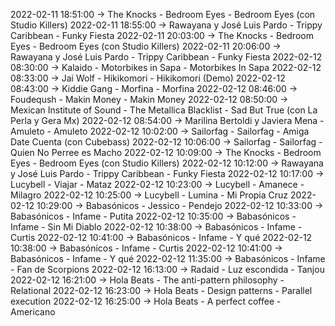 2022-02-11 18:51:00 -> The Knocks - Bedroom Eyes - Bedroom Eyes (con Studio Killers)
2022-02-11 18:55:00 -> Rawayana y José Luis Pardo - Trippy Caribbean - Funky Fiesta
2022-02-11 20:03:00 -> The Knocks - Bedroom Eyes - Bedroom Eyes (con Studio Killers)
2022-02-11 20:06:00 -> Rawayana y José Luis Pardo - Trippy Caribbean - Funky Fiesta
2022-02-12 08:30:00 -> Kalaido - Motorbikes in Sapa - Motorbikes In Sapa
2022-02-12 08:33:00 -> Jai Wolf - Hikikomori - Hikikomori (Demo)
2022-02-12 08:43:00 -> Kiddie Gang - Morfina - Morfina
2022-02-12 08:46:00 -> Foudeqush - Makin Money - Makin Money
2022-02-12 08:50:00 -> Mexican Institute of Sound - The Metallica Blacklist - Sad But True (con La Perla y Gera Mx)
2022-02-12 08:54:00 -> Marilina Bertoldi y Javiera Mena - Amuleto - Amuleto
2022-02-12 10:02:00 -> Sailorfag - Sailorfag - Amiga Date Cuenta (con Cubebass)
2022-02-12 10:06:00 -> Sailorfag - Sailorfag - Quien No Perree es Macho
2022-02-12 10:09:00 -> The Knocks - Bedroom Eyes - Bedroom Eyes (con Studio Killers)
2022-02-12 10:12:00 -> Rawayana y José Luis Pardo - Trippy Caribbean - Funky Fiesta
2022-02-12 10:17:00 -> Lucybell - Viajar - Mataz
2022-02-12 10:23:00 -> Lucybell - Amanece - Milagro
2022-02-12 10:25:00 -> Lucybell - Lumina - Mi Propia Cruz
2022-02-12 10:29:00 -> Babasónicos - Jessico - Pendejo
2022-02-12 10:33:00 -> Babasónicos - Infame - Putita
2022-02-12 10:35:00 -> Babasónicos - Infame - Sin Mi Diablo
2022-02-12 10:38:00 -> Babasónicos - Infame - Curtis
2022-02-12 10:41:00 -> Babasónicos - Infame - Y qué
2022-02-12 10:38:00 -> Babasónicos - Infame - Curtis
2022-02-12 10:41:00 -> Babasónicos - Infame - Y qué
2022-02-12 11:35:00 -> Babasónicos - Infame - Fan de Scorpions
2022-02-12 16:13:00 -> Radaid - Luz escondida - Tanjou
2022-02-12 16:21:00 -> Hola Beats - The anti-pattern philosophy - Relational
2022-02-12 16:23:00 -> Hola Beats - Design patterns - Parallel execution
2022-02-12 16:25:00 -> Hola Beats - A perfect coffee - Americano
